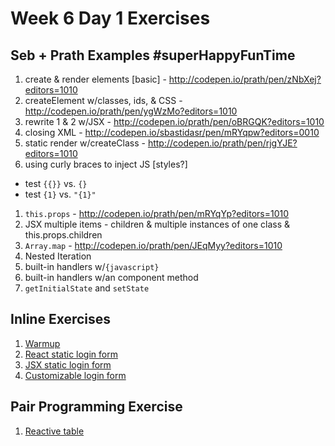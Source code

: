 # Week 6 Day 1 Exercises

## Seb + Prath Examples #superHappyFunTime

1. create & render elements [basic] - http://codepen.io/prath/pen/zNbXej?editors=1010
1. createElement w/classes, ids, & CSS - http://codepen.io/prath/pen/ygWzMo?editors=1010
1. rewrite 1 & 2 w/JSX - http://codepen.io/prath/pen/oBRGQK?editors=1010
1. closing XML - http://codepen.io/sbastidasr/pen/mRYqpw?editors=0010
1. static render w/createClass - http://codepen.io/prath/pen/rjgYJE?editors=1010
1. using curly braces to inject JS [styles?]
  - test `{{}}` vs. `{}`
  - test `{1}` vs. `"{1}"`
1. `this.props` - http://codepen.io/prath/pen/mRYqYp?editors=1010
1. JSX multiple items - children & multiple instances of one class & this.props.children
1. `Array.map` - http://codepen.io/prath/pen/JEqMyy?editors=1010
1. Nested Iteration
1. built-in handlers w/`{javascript}`
1. built-in handlers w/an component method
1. `getInitialState` and `setState`

## Inline Exercises

1. [Warmup](warmup/README.md)
1. [React static login form](static-login/README.md)
1. [JSX static login form](jsx-login/README.md)
1. [Customizable login form](custom-login/README.md)

## Pair Programming Exercise

1. [Reactive table](https://github.com/horizons-school-of-technology/reactive-table/blob/master/README.md)
